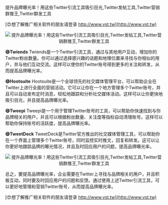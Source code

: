 提升品牌曝光率！用这些Twitter引流工具吸引目光,Twitter发帖工具,Twitter营销群推王,Twitter群发工具

[😍想了解推广相关软件的朋友请登录 http://www.vst.tw](http://www.vst.tw)

 <center><img src="https://vst.tw/MP4/tuiguang/png/7.png" alt="提升品牌曝光率！用这些Twitter引流工具吸引目光,Twitter发帖工具,Twitter营销群推王,Twitter群发工具"></center>

**😄Twiends**
Twiends是一个Twitter引流工具，通过与其他用户互动，增加你的Twitter粉丝数量。你可以通过选择感兴趣的话题和地理位置来寻找与你相似的用户，并与他们互动交流。这样可以使你的Twitter账号得到更多的关注和转发，从而提高品牌曝光率。

**😄Hootsuite**
Hootsuite是一个全球领先的社交媒体管理平台，可以帮助企业在Twitter上进行全面的营销活动。它可以让你在一个地方管理多个Twitter账号，并且可以自动发布定时消息，轻松地跟踪和分析社交媒体活动。这样可以让你更快地吸引目光，并且提高品牌曝光率。

**😄Tweepi**
Tweepi是一个用于管理Twitter账号的工具，可以帮助你快速找到与你品牌相关的用户，并且可以根据粉丝数量、关注度等指标自动清理账号。这样可以帮助你保持账号的活跃度，提高品牌曝光率。

**😄TweetDeck**
TweetDeck是Twitter官方推出的社交媒体管理工具，可以帮助你在一个界面上管理多个Twitter账号，同时监控实时推文，回复和转发。这可以让你更好地跟踪品牌的曝光情况，并且及时回应用户的问题，提高品牌曝光率。

 <center><img src="https://vst.tw/MP4/tuiguang/png/3.png" alt="提升品牌曝光率！用这些Twitter引流工具吸引目光,Twitter发帖工具,Twitter营销群推王,Twitter群发工具"></center>

总之，要提高品牌曝光率，企业需要在Twitter上寻找与品牌相关的用户，并且积极互动，同时要及时回应用户的问题和反馈。通过使用上述Twitter引流工具，可以更好地管理和营销Twitter账号，从而提高品牌曝光率。

[😍想了解推广相关软件的朋友请登录 http://www.vst.tw](http://www.vst.tw)



